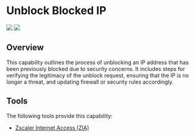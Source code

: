 # Unblock Blocked IP
![](https://img.shields.io/badge/Phase-Recovery_%28P0005%29-blue)&nbsp;![](https://img.shields.io/badge/Category-Network-blue)
## Overview
This capability outlines the process of unblocking an IP address that has been previously blocked due to security concerns. It includes steps for verifying the legitimacy of the unblock request, ensuring that the IP is no longer a threat, and updating firewall or security rules accordingly.

## Tools
The following tools provide this capability:

- [Zscaler Internet Access (ZIA)](../tool/zscaler-zia/C5101.md)